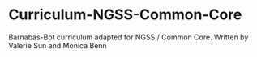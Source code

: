 # Curriculum-NGSS-Common-Core
Barnabas-Bot curriculum adapted for NGSS / Common Core.  Written by Valerie Sun and Monica Benn
